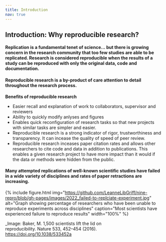 ```yaml
---
title: Introduction
nav: true
---
```



## Introduction: Why reproducible research?

#### Replication is a fundamental tenet of science...  but there is growing concern in the research community that too few studies are able to be replicated. Research is considered reproducible when the results of a study can be reproduced with only the original data, code and documentation. 

#### Reproducible research is a by-product of care attention to detail throughout the research process.


**Benefits of reproducible research**


- Easier recall and explanation of work to collaborators, supervisor and reviewers
- Ability to quickly modify anlyses and figures
- Enables quick reconfiguration of research tasks so that new projects with similar tasks are simpler and easier.
- Reproducible research is a strong indicator of rigor, trustworthiness and transparency. It can incease the quality of speed of peer review.
- Reproducible research inceases paper citation rates and allows other researchers to cite code and data in addition to publications. This enables a given research project to have more impact than it would if the data or methods were hidden from the public.

#### Many attempted replications of well-known scientific studies have failed in a wide variety of disciplines and rates of paper retractions are increasing. ###

{% include figure.html img="https://github.com/LeanneLibGriff/nine-repro/blob/gh-pages/images/2022_failed-to-replciate-experiment.jpg" alt="Graph showing percentage of researchers who have been unable to reproduce experiments across disciplines" caption="Most scientists have experienced failure to reproduce results" width="100%" %}


_Image: Baker, M. 1,500 scientists lift the lid on reproducibility. Nature 533, 452–454 (2016). https://doi.org/10.1038/533452a









